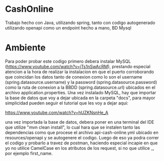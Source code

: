 # CashOnline
Trabajo hecho con Java, utilizando spring, tanto con codigo autogenerado utilizando openapi como un endpoint hecho a mano, BD Mysql

# Ambiente

Para poder probar este codigo primero debera instalar MySQL (https://www.youtube.com/watch?v=jTs1nSwAcRM), prestando especial atencion a la hora de 
realizar la instalacion en que el puerto corroborando que coincidan los datos tanto de conexion como lo son el username
(spring.datasource.username) y la password (spring.datasource.password) como la ruta de conexion a la BBDD
(spring.datasource.url) ubicados en el archivo application.properties.
Una vez instalado MySQL, hay que importar la base de datos que voy a dejar ubicada en la carpeta "docs",
para mayor simplicidad pueden seguir el tutorial que les voy a dejar aqui:

https://www.youtube.com/watch?v=hUZKNsnHe_A

una vez importada la base de datos, debera poner en una terminal del IDE que utilize "mvn clean install",
lo cual hara que se instalen tanto las dependencias como que procese el archivo api-cash-online.yml ubicado en
resources/openapi y se autogenere el codigo.
Luego de eso ya podra correr el codigo y probarlo a travez de postman, haciendo especial incapie en que
yo no utilice CamelCase en los atributos de los request, si no que utilice _, por ejemplo first_name.


